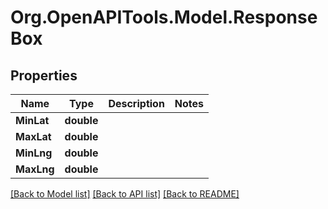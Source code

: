 # Org.OpenAPITools.Model.ResponseBox

## Properties

Name | Type | Description | Notes
------------ | ------------- | ------------- | -------------
**MinLat** | **double** |  | 
**MaxLat** | **double** |  | 
**MinLng** | **double** |  | 
**MaxLng** | **double** |  | 

[[Back to Model list]](../README.md#documentation-for-models) [[Back to API list]](../README.md#documentation-for-api-endpoints) [[Back to README]](../README.md)

